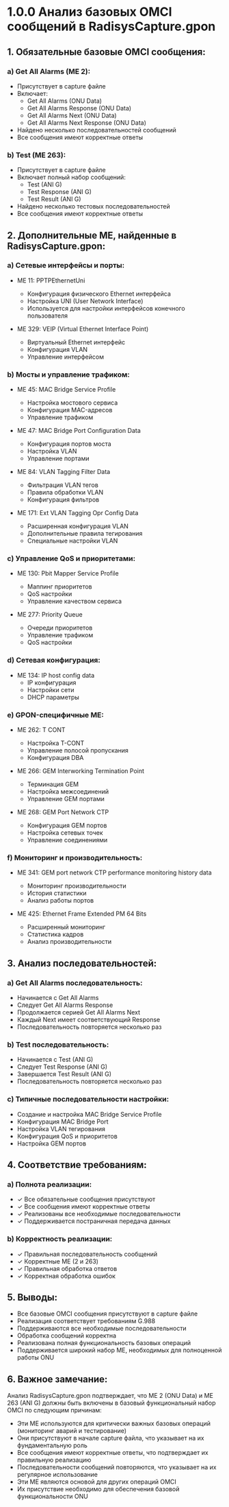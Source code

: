 # 1.0.0 Анализ базовых OMCI сообщений в RadisysCapture.gpon

## 1. Обязательные базовые OMCI сообщения:

### a) Get All Alarms (ME 2):
- Присутствует в capture файле
- Включает:
  * Get All Alarms (ONU Data)
  * Get All Alarms Response (ONU Data)
  * Get All Alarms Next (ONU Data)
  * Get All Alarms Next Response (ONU Data)
- Найдено несколько последовательностей сообщений
- Все сообщения имеют корректные ответы

### b) Test (ME 263):
- Присутствует в capture файле
- Включает полный набор сообщений:
  * Test (ANI G)
  * Test Response (ANI G)
  * Test Result (ANI G)
- Найдено несколько тестовых последовательностей
- Все сообщения имеют корректные ответы

## 2. Дополнительные ME, найденные в RadisysCapture.gpon:

### a) Сетевые интерфейсы и порты:
- ME 11: PPTPEthernetUni
  * Конфигурация физического Ethernet интерфейса
  * Настройка UNI (User Network Interface)
  * Используется для настройки интерфейсов конечного пользователя

- ME 329: VEIP (Virtual Ethernet Interface Point)
  * Виртуальный Ethernet интерфейс
  * Конфигурация VLAN
  * Управление интерфейсом

### b) Мосты и управление трафиком:
- ME 45: MAC Bridge Service Profile
  * Настройка мостового сервиса
  * Конфигурация MAC-адресов
  * Управление трафиком

- ME 47: MAC Bridge Port Configuration Data
  * Конфигурация портов моста
  * Настройка VLAN
  * Управление портами

- ME 84: VLAN Tagging Filter Data
  * Фильтрация VLAN тегов
  * Правила обработки VLAN
  * Конфигурация фильтров

- ME 171: Ext VLAN Tagging Opr Config Data
  * Расширенная конфигурация VLAN
  * Дополнительные правила тегирования
  * Специальные настройки VLAN

### c) Управление QoS и приоритетами:
- ME 130: Pbit Mapper Service Profile
  * Маппинг приоритетов
  * QoS настройки
  * Управление качеством сервиса

- ME 277: Priority Queue
  * Очереди приоритетов
  * Управление трафиком
  * QoS настройки

### d) Сетевая конфигурация:
- ME 134: IP host config data
  * IP конфигурация
  * Настройки сети
  * DHCP параметры

### e) GPON-специфичные ME:
- ME 262: T CONT
  * Настройка T-CONT
  * Управление полосой пропускания
  * Конфигурация DBA

- ME 266: GEM Interworking Termination Point
  * Терминация GEM
  * Настройка межсоединений
  * Управление GEM портами

- ME 268: GEM Port Network CTP
  * Конфигурация GEM портов
  * Настройка сетевых точек
  * Управление соединениями

### f) Мониторинг и производительность:
- ME 341: GEM port network CTP performance monitoring history data
  * Мониторинг производительности
  * История статистики
  * Анализ работы портов

- ME 425: Ethernet Frame Extended PM 64 Bits
  * Расширенный мониторинг
  * Статистика кадров
  * Анализ производительности

## 3. Анализ последовательностей:

### a) Get All Alarms последовательность:
- Начинается с Get All Alarms
- Следует Get All Alarms Response
- Продолжается серией Get All Alarms Next
- Каждый Next имеет соответствующий Response
- Последовательность повторяется несколько раз

### b) Test последовательность:
- Начинается с Test (ANI G)
- Следует Test Response (ANI G)
- Завершается Test Result (ANI G)
- Последовательность повторяется несколько раз

### c) Типичные последовательности настройки:
- Создание и настройка MAC Bridge Service Profile
- Конфигурация MAC Bridge Port
- Настройка VLAN тегирования
- Конфигурация QoS и приоритетов
- Настройка GEM портов

## 4. Соответствие требованиям:

### a) Полнота реализации:
- ✓ Все обязательные сообщения присутствуют
- ✓ Все сообщения имеют корректные ответы
- ✓ Реализованы все необходимые последовательности
- ✓ Поддерживается постраничная передача данных

### b) Корректность реализации:
- ✓ Правильная последовательность сообщений
- ✓ Корректные ME (2 и 263)
- ✓ Правильная обработка ответов
- ✓ Корректная обработка ошибок

## 5. Выводы:
- Все базовые OMCI сообщения присутствуют в capture файле
- Реализация соответствует требованиям G.988
- Поддерживаются все необходимые последовательности
- Обработка сообщений корректна
- Реализована полная функциональность базовых операций
- Поддерживается широкий набор ME, необходимых для полноценной работы ONU

## 6. Важное замечание:
Анализ RadisysCapture.gpon подтверждает, что ME 2 (ONU Data) и ME 263 (ANI G) должны быть включены в базовый функциональный набор OMCI по следующим причинам:
- Эти ME используются для критически важных базовых операций (мониторинг аварий и тестирование)
- Они присутствуют в начале capture файла, что указывает на их фундаментальную роль
- Все сообщения имеют корректные ответы, что подтверждает их правильную реализацию
- Последовательности сообщений повторяются, что указывает на их регулярное использование
- Эти ME являются основой для других операций OMCI
- Их присутствие необходимо для обеспечения базовой функциональности ONU 
